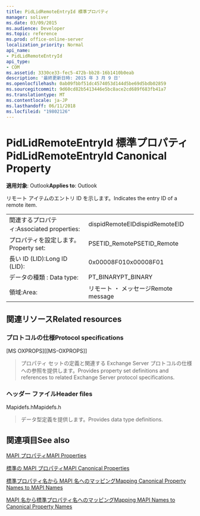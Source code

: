 ```yaml
---
title: PidLidRemoteEntryId 標準プロパティ
manager: soliver
ms.date: 03/09/2015
ms.audience: Developer
ms.topic: reference
ms.prod: office-online-server
localization_priority: Normal
api_name:
- PidLidRemoteEntryId
api_type:
- COM
ms.assetid: 3330ce33-fec5-472b-bb28-16b1410b0eab
description: '最終更新日時: 2015 年 3 月 9 日'
ms.openlocfilehash: 0ab09fbbf51dc4574053d144d5be69d5bdb02859
ms.sourcegitcommit: 9d60cd82b5413446e5bc8ace2cd689f683fb41a7
ms.translationtype: MT
ms.contentlocale: ja-JP
ms.lasthandoff: 06/11/2018
ms.locfileid: "19802126"
---
```

# <a name="pidlidremoteentryid-canonical-property"></a><span data-ttu-id="05ccd-103">PidLidRemoteEntryId 標準プロパティ</span><span class="sxs-lookup"><span data-stu-id="05ccd-103">PidLidRemoteEntryId Canonical Property</span></span>

  
  
<span data-ttu-id="05ccd-104">**適用対象**: Outlook</span><span class="sxs-lookup"><span data-stu-id="05ccd-104">**Applies to**: Outlook</span></span> 
  
<span data-ttu-id="05ccd-105">リモート アイテムのエントリ ID を示します。</span><span class="sxs-lookup"><span data-stu-id="05ccd-105">Indicates the entry ID of a remote item.</span></span>
  
|||
|:-----|:-----|
|<span data-ttu-id="05ccd-106">関連するプロパティ:</span><span class="sxs-lookup"><span data-stu-id="05ccd-106">Associated properties:</span></span>  <br/> |<span data-ttu-id="05ccd-107">dispidRemoteEID</span><span class="sxs-lookup"><span data-stu-id="05ccd-107">dispidRemoteEID</span></span>  <br/> |
|<span data-ttu-id="05ccd-108">プロパティを設定します。</span><span class="sxs-lookup"><span data-stu-id="05ccd-108">Property set:</span></span>  <br/> |<span data-ttu-id="05ccd-109">PSETID_Remote</span><span class="sxs-lookup"><span data-stu-id="05ccd-109">PSETID_Remote</span></span>  <br/> |
|<span data-ttu-id="05ccd-110">長い ID (LID):</span><span class="sxs-lookup"><span data-stu-id="05ccd-110">Long ID (LID):</span></span>  <br/> |<span data-ttu-id="05ccd-111">0x00008F01</span><span class="sxs-lookup"><span data-stu-id="05ccd-111">0x00008F01</span></span>  <br/> |
|<span data-ttu-id="05ccd-112">データの種類 : </span><span class="sxs-lookup"><span data-stu-id="05ccd-112">Data type:</span></span>  <br/> |<span data-ttu-id="05ccd-113">PT_BINARY</span><span class="sxs-lookup"><span data-stu-id="05ccd-113">PT_BINARY</span></span>  <br/> |
|<span data-ttu-id="05ccd-114">領域:</span><span class="sxs-lookup"><span data-stu-id="05ccd-114">Area:</span></span>  <br/> |<span data-ttu-id="05ccd-115">リモート ・ メッセージ</span><span class="sxs-lookup"><span data-stu-id="05ccd-115">Remote message</span></span>  <br/> |
   
## <a name="related-resources"></a><span data-ttu-id="05ccd-116">関連リソース</span><span class="sxs-lookup"><span data-stu-id="05ccd-116">Related resources</span></span>

### <a name="protocol-specifications"></a><span data-ttu-id="05ccd-117">プロトコルの仕様</span><span class="sxs-lookup"><span data-stu-id="05ccd-117">Protocol specifications</span></span>

<span data-ttu-id="05ccd-118">[MS OXPROPS]</span><span class="sxs-lookup"><span data-stu-id="05ccd-118">[[MS-OXPROPS]]</span></span> 
  
> <span data-ttu-id="05ccd-119">プロパティ セットの定義と関連する Exchange Server プロトコルの仕様への参照を提供します。</span><span class="sxs-lookup"><span data-stu-id="05ccd-119">Provides property set definitions and references to related Exchange Server protocol specifications.</span></span>
    
### <a name="header-files"></a><span data-ttu-id="05ccd-120">ヘッダー ファイル</span><span class="sxs-lookup"><span data-stu-id="05ccd-120">Header files</span></span>

<span data-ttu-id="05ccd-121">Mapidefs.h</span><span class="sxs-lookup"><span data-stu-id="05ccd-121">Mapidefs.h</span></span>
  
> <span data-ttu-id="05ccd-122">データ型定義を提供します。</span><span class="sxs-lookup"><span data-stu-id="05ccd-122">Provides data type definitions.</span></span>
    
## <a name="see-also"></a><span data-ttu-id="05ccd-123">関連項目</span><span class="sxs-lookup"><span data-stu-id="05ccd-123">See also</span></span>



[<span data-ttu-id="05ccd-124">MAPI プロパティ</span><span class="sxs-lookup"><span data-stu-id="05ccd-124">MAPI Properties</span></span>](mapi-properties.md)
  
[<span data-ttu-id="05ccd-125">標準の MAPI プロパティ</span><span class="sxs-lookup"><span data-stu-id="05ccd-125">MAPI Canonical Properties</span></span>](mapi-canonical-properties.md)
  
[<span data-ttu-id="05ccd-126">標準プロパティ名から MAPI 名へのマッピング</span><span class="sxs-lookup"><span data-stu-id="05ccd-126">Mapping Canonical Property Names to MAPI Names</span></span>](mapping-canonical-property-names-to-mapi-names.md)
  
[<span data-ttu-id="05ccd-127">MAPI 名から標準プロパティ名へのマッピング</span><span class="sxs-lookup"><span data-stu-id="05ccd-127">Mapping MAPI Names to Canonical Property Names</span></span>](mapping-mapi-names-to-canonical-property-names.md)

